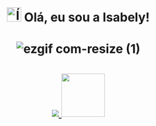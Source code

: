 <h1 align="center">
  <img src="https://github.com/mamkot/mamkot/assets/102431539/71c89647-1fca-45aa-a8f0-cea121a31e4b" alt="Ícone" width="33" height="33" /> 
   Olá, eu sou a Isabely! 
</h1>

<h1 align="center">
  
![ezgif com-resize (1)](https://github.com/mamkot/mamkot/assets/102431539/3b3a2318-cca3-42a5-8112-fd8dab45ff11)

</h1>

<h1 align="center">
<a href="https://github.com/mamkot">
  <img align="center" src="https://github-readme-stats.vercel.app/api?username=mamkot&show_icons=true&theme=merko&include_all_commits=true&count_private=true" />
  <img height="100em" src="https://github-readme-stats.vercel.app/api/top-langs/?username=mamkot&layout=compact&langs_count=7&theme=merko" />
</a>
</h1>

